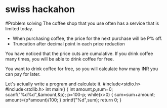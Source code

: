 # swiss hackahon
#Problem solving
The coffee shop that you use often has a service that is limited today.

- When purchasing coffee, the price for the next purchase will be P% off.
- Truncation after decimal point in each price reduction

You have noticed that the price cuts are cumulative.
If you drink coffee many times, you will be able to drink coffee for free.

You want to drink coffee for free, so you will calculate how many INR you can pay for later.

Let's actually write a program and calculate it.
#include<stdio.h>
#include<stdlib.h>
int main()
{
   int amount,p,sum=0;
   scanf("%d%d",&amount,&p);
   p=100-p;
   while(x>0)
   {
       sum=sum+amount;
       amount=(p*amount)/100;
   }
   printf("%d",sum);
   return 0;
}

